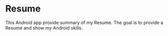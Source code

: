 # Resume
This Android app provide summary of my Resume.
The goal is to provide a Resume and show my Android skills.
